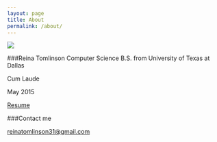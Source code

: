 ```yaml
---
layout: page
title: About
permalink: /about/
---
```


<img src="https://raw.githubusercontent.com/reinatomlinson/reinatomlinson.github.io/master/images/ReinaTomlinsonUTDGraduation.jpg" />

###Reina Tomlinson
Computer Science B.S. from University of Texas at Dallas

Cum Laude

May 2015

[Resume](/ReinaTomlinsonResume2016.pdf)

###Contact me

[reinatomlinson31@gmail.com](mailto:reinatomlinson31@gmail.com)

